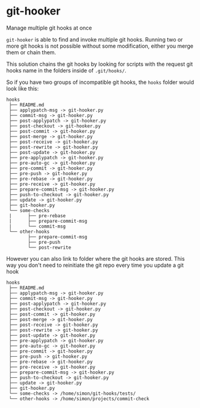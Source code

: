 # git-hooker
Manage multiple git hooks at once

`git-hooker` is able to find and invoke multiple git hooks.
Running two or more git hooks is not possible without some modification,
either you merge them or chain them.

This solution chains the git hooks by looking for scripts with the request git hooks name in the folders inside of `.git/hooks/`.

So if you have two groups of incompatible git hooks, the `hooks` folder would look like this:

```
hooks
 ├── README.md
 ├── applypatch-msg -> git-hooker.py
 ├── commit-msg -> git-hooker.py
 ├── post-applypatch -> git-hooker.py
 ├── post-checkout -> git-hooker.py
 ├── post-commit -> git-hooker.py
 ├── post-merge -> git-hooker.py
 ├── post-receive -> git-hooker.py
 ├── post-rewrite -> git-hooker.py
 ├── post-update -> git-hooker.py
 ├── pre-applypatch -> git-hooker.py
 ├── pre-auto-gc -> git-hooker.py
 ├── pre-commit -> git-hooker.py
 ├── pre-push -> git-hooker.py
 ├── pre-rebase -> git-hooker.py
 ├── pre-receive -> git-hooker.py
 ├── prepare-commit-msg -> git-hooker.py
 ├── push-to-checkout -> git-hooker.py
 ├── update -> git-hooker.py
 ├── git-hooker.py
 └── some-checks
 |      ├── pre-rebase
 |      ├── prepare-commit-msg
 |      └── commit-msg
 └── other-hooks
        ├── prepare-commit-msg
        ├── pre-push
        └── post-rewrite

````

However you can also link to folder where the git hooks are stored. This way you don't need to reinitiate the git repo every time you update a git hook
```
hooks
 ├── README.md
 ├── applypatch-msg -> git-hooker.py
 ├── commit-msg -> git-hooker.py
 ├── post-applypatch -> git-hooker.py
 ├── post-checkout -> git-hooker.py
 ├── post-commit -> git-hooker.py
 ├── post-merge -> git-hooker.py
 ├── post-receive -> git-hooker.py
 ├── post-rewrite -> git-hooker.py
 ├── post-update -> git-hooker.py
 ├── pre-applypatch -> git-hooker.py
 ├── pre-auto-gc -> git-hooker.py
 ├── pre-commit -> git-hooker.py
 ├── pre-push -> git-hooker.py
 ├── pre-rebase -> git-hooker.py
 ├── pre-receive -> git-hooker.py
 ├── prepare-commit-msg -> git-hooker.py
 ├── push-to-checkout -> git-hooker.py
 ├── update -> git-hooker.py
 ├── git-hooker.py
 └── some-checks -> /home/simon/git-hooks/tests/ 
 └── other-hooks -> /home/simon/projects/commit-check
````
